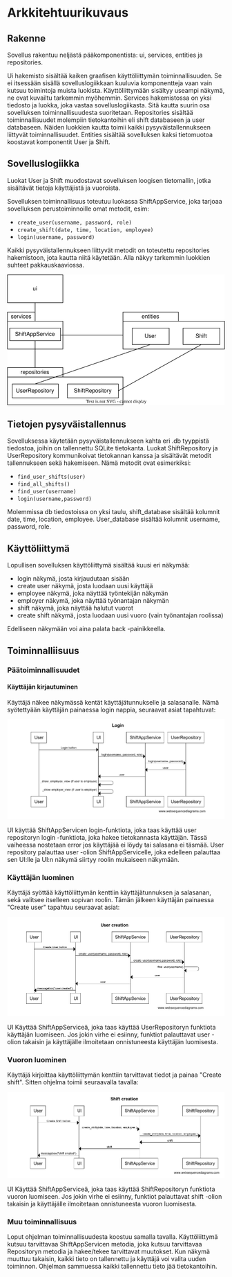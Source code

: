 # Arkkitehtuurikuvaus

## Rakenne

Sovellus rakentuu neljästä pääkomponentista: ui, services, entities ja repositories.

Ui hakemisto sisältää kaiken graafisen käyttöliittymän toiminnallisuuden. Se ei itsessään sisällä sovelluslogiikkaan kuuluvia komponentteja vaan vain kutsuu toimintoja muista luokista. Käyttöliittymään sisältyy useampi näkymä, ne ovat kuvailtu tarkemmin myöhemmin.
Services hakemistossa on yksi tiedosto ja luokka, joka vastaa sovelluslogiikasta. Sitä kautta suurin osa sovelluksen toiminnallisuudesta suoritetaan.
Repositories sisältää toiminnallisuudet molempiin tietokantoihin eli shift databaseen ja user databaseen. Näiden luokkien kautta toimii kaikki pysyväistallennukseen liittyvät toiminnallisuudet.
Entities sisältää sovelluksen kaksi tietomuotoa koostavat komponentit User ja Shift.

## Sovelluslogiikka
Luokat User ja Shift muodostavat sovelluksen loogisen tietomallin, jotka sisältävät tietoja käyttäjistä ja vuoroista.

Sovelluksen toiminnallisuus toteutuu luokassa ShiftAppService, joka tarjoaa sovelluksen perustoiminnoille omat metodit, esim:

- `create_user(username, password, role)`
- `create_shift(date, time, location, employee)`
- `login(username, password)`

Kaikki pysyväistallennukseen liittyvät metodit on toteutettu repositories hakemistoon, jota kautta niitä käytetään. Alla näkyy tarkemmin luokkien suhteet pakkauskaaviossa.

![Arkkitehtuurikaavio](https://github.com/evahteri/ot-harjoitustyo/blob/master/dokumentaatio/kuvat/arkkitehtuurikaavio_shift_app.drawio(1).svg)

## Tietojen pysyväistallennus

Sovelluksessa käytetään pysyväistallennukseen kahta eri .db tyyppistä tiedostoa, joihin on tallennettu SQLite tietokanta. Luokat ShiftRepository ja UserRepository kommunikoivat tietokannan kanssa ja sisältävät metodit tallennukseen sekä hakemiseen.
Nämä metodit ovat esimerkiksi:

- `find_user_shifts(user)`
- `find_all_shifts()`
- `find_user(username)`
- `login(username,password)`

Molemmissa db tiedostoissa on yksi taulu, shift_database sisältää kolumnit date, time, location, employee. User_database sisältää kolumnit username, password, role.

## Käyttöliittymä

Lopullisen sovelluksen käyttöliittymä sisältää kuusi eri näkymää:

- login näkymä, josta kirjaudutaan sisään
- create user näkymä, josta luodaan uusi käyttäjä
- employee näkymä, joka näyttää työntekijän näkymän
- employer näkymä, joka näyttää työnantajan näkymän
- shift näkymä, joka näyttää halutut vuorot
- create shift näkymä, josta luodaan uusi vuoro (vain työnantajan roolissa)

Edelliseen näkymään voi aina palata back -painikkeella.

## Toiminnalliisuus

### Päätoiminnallisuudet


#### Käyttäjän kirjautuminen

Käyttäjä näkee näkymässä kentät käyttäjätunnukselle ja salasanalle. Nämä syötettyään käyttäjän painaessa login nappia, seuraavat asiat tapahtuvat:

![Sekvenssikaavio](https://github.com/evahteri/ot-harjoitustyo/blob/master/dokumentaatio/kuvat/sekvenssikaavio.png)

UI käyttää ShiftAppServicen login-funktiota, joka taas käyttää user repositoryn login -funktiota, joka hakee tietokannasta käyttäjän. Tässä vaiheessa nostetaan error jos käyttäjää ei löydy tai salasana ei täsmää. User repository palauttaa user -olion ShiftAppServicelle, joka edelleen palauttaa sen UI:lle ja UI:n näkymä siirtyy roolin mukaiseen näkymään.

### Käyttäjän luominen

Käyttäjä syöttää käyttöliittymän kenttiin käyttäjätunnuksen ja salasanan, sekä valitsee itselleen sopivan roolin. Tämän jälkeen käyttäjän painaessa "Create user" tapahtuu seuraavat asiat:

![create user](https://github.com/evahteri/ot-harjoitustyo/blob/master/dokumentaatio/kuvat/Screenshot%20from%202022-05-11%2020-03-27.png)

UI Käyttää ShiftAppServiceä, joka taas käyttää UserRepositoryn funktiota käyttäjän luomiseen. Jos jokin virhe ei esiinny, funktiot palauttavat user -olion takaisin ja käyttäjälle ilmoitetaan onnistuneesta käyttäjän luomisesta.

### Vuoron luominen

Käyttäjä kirjoittaa käyttöliittymän kenttiin tarvittavat tiedot ja painaa "Create shift". Sitten ohjelma toimii seuraavalla tavalla:

![create shift](https://github.com/evahteri/ot-harjoitustyo/blob/master/dokumentaatio/kuvat/Screenshot%20from%202022-05-11%2020-06-18.png)

UI Käyttää ShiftAppServiceä, joka taas käyttää ShiftRepositoryn funktiota vuoron luomiseen. Jos jokin virhe ei esiinny, funktiot palauttavat shift -olion takaisin ja käyttäjälle ilmoitetaan onnistuneesta vuoron luomisesta.

### Muu toiminnallisuus

Loput ohjelman toiminnallisuudesta koostuu samalla tavalla. Käyttöliittymä kutsuu tarvittavaa ShiftAppServicen metodia, joka kutsuu tarvittavaa Repositoryn metodia ja hakee/tekee tarvittavat muutokset. Kun näkymä muuttuu takaisin, kaikki tieto on tallennettu ja käyttäjä voi valita uuden toiminnon. Ohjelman sammuessa kaikki tallennettu tieto jää tietokantoihin.

